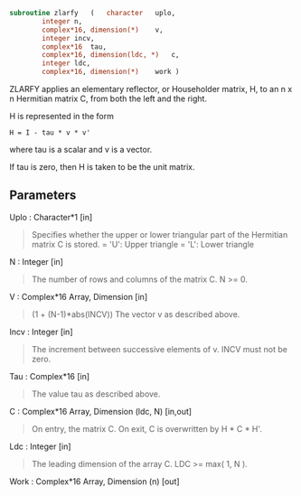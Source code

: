 ```fortran
subroutine zlarfy	(	character	uplo,
		integer	n,
		complex*16, dimension(*)	v,
		integer	incv,
		complex*16	tau,
		complex*16, dimension(ldc, *)	c,
		integer	ldc,
		complex*16, dimension(*)	work )
```

 ZLARFY applies an elementary reflector, or Householder matrix, H,
 to an n x n Hermitian matrix C, from both the left and the right.

 H is represented in the form

    H = I - tau * v * v'

 where  tau  is a scalar and  v  is a vector.

 If  tau  is  zero, then  H  is taken to be the unit matrix.

## Parameters
Uplo : Character*1 [in]
> Specifies whether the upper or lower triangular part of the
> Hermitian matrix C is stored.
> = 'U':  Upper triangle
> = 'L':  Lower triangle

N : Integer [in]
> The number of rows and columns of the matrix C.  N >= 0.

V : Complex*16 Array, Dimension [in]
> (1 + (N-1)*abs(INCV))
> The vector v as described above.

Incv : Integer [in]
> The increment between successive elements of v.  INCV must
> not be zero.

Tau : Complex*16 [in]
> The value tau as described above.

C : Complex*16 Array, Dimension (ldc, N) [in,out]
> On entry, the matrix C.
> On exit, C is overwritten by H * C * H'.

Ldc : Integer [in]
> The leading dimension of the array C.  LDC >= max( 1, N ).

Work : Complex*16 Array, Dimension (n) [out]

